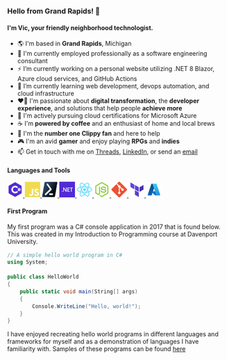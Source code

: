 ### Hello from Grand Rapids! 👋

#### I'm Vic, your friendly neighborhood technologist.

- 🌎 I'm based in <strong>Grand Rapids</strong>, Michigan
- 💼 I'm currently employed professionally as a software engineering consultant
- ⚡ I’m currently working on a personal website utilizing .NET 8 Blazor, Azure cloud services, and GitHub Actions
- 🌱 I’m currently learning web development, devops automation, and cloud infrastructure
- ❤️‍🔥 I'm passionate about <strong>digital transformation</strong>, the <strong>developer experience</strong>, and solutions that help people <strong>achieve more</strong>
- 📘 I'm actively pursuing cloud certifications for Microsoft Azure
- ☕ I'm <strong>powered by coffee</strong> and an enthusiast of home and local brews
- 📎 I'm the <strong>number one Clippy fan</strong> and here to help
- 🎮 I'm an avid <strong>gamer</strong> and enjoy playing <strong>RPGs</strong> and <strong>indies</strong>
- 📫 Get in touch with me on [Threads](https://threads.net/@thevictorfryeadventure), [LinkedIn](https://linkedin.com/in/victorfrye), or send an [email](mailto:victorfrye@outlook.com)

#### Languages and Tools

<p align="left">
    <a href="https://dotnet.microsoft.com/en-us/languages/csharp" target="_blank" rel="noreferrer">
        <img src="./images/csharp.svg" width="36" height="36" alt="C#" />
    </a>
    <a href="https://developer.mozilla.org/en-us/docs/web/javascript" target="_blank" rel="noreferrer">
        <img src="./images/javascript.svg" width="36" height="36" alt="JavaScript" />
    </a>
    <a href="https://learn.microsoft.com/en-us/powershell/" target="_blank" rel="noreferrer">
        <img src="./images/powershell.svg" width="36" height="36" alt="PowerShell" />
    </a>
    <a href="https://dotnet.microsoft.com/en-us/" target="_blank" rel="noreferrer">
        <img src="./images/dotnet.svg" width="36" height="36" alt=".NET" />
    </a>
    <a href="https://react.dev/" target="_blank" rel="noreferrer">
        <img src="./images/reactjs.svg" width="36" height="36" alt="React.js" />
    </a>
    <a href="https://nodejs.org/en/" target="_blank" rel="noreferrer">
        <img src="./images/nodejs.svg" width="36" height="36" alt="Node.js" />
    </a>
    <a href="https://git-scm.com/" target="_blank" rel="noreferrer">
        <img src="./images/git.svg" width="36" height="36" alt="Git" />
    </a>
    <a href="https://www.terraform.io/" target="_blank" rel="noreferrer">
        <img src="./images/terraform.svg" width="36" height="36" alt="Terraform" />
    </a>
    <a href="https://azure.microsoft.com/en-us/" target="_blank" rel="noreferrer">
        <img src="./images/azure.svg" width="36" height="36" alt="Azure" />
    </a>
</p>

#### First Program

My first program was a C# console application in 2017 that is found below. This was created in my Introduction to Programming course at Davenport University.

```csharp
// A simple hello world program in C#
using System;

public class HelloWorld
{
    public static void main(String[] args)
    {
        Console.WriteLine("Hello, world!");
    }
}
```

I have enjoyed recreating hello world programs in different languages and frameworks for myself and as a demonstration of languages I have familiarity with. Samples of these programs can be found [here](./samples/)
